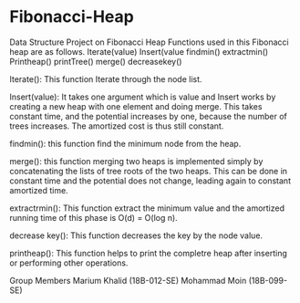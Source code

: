 # Fibonacci-Heap
Data Structure Project on Fibonacci Heap
Functions used in this Fibonacci heap are as follows.
Iterate(value)
Insert(value
findmin()
extractmin()
Printheap()
printTree()
merge()
decreasekey()


Iterate():
This function Iterate through the node list.

Insert(value):
It takes one argument which is value and Insert works by creating a new heap with one element and doing merge. This takes constant time, and the potential  increases by one, because the number of trees increases. The amortized cost is thus still constant. 

findmin():
this function find the minimum node from the heap.

merge():
this function merging two heaps is implemented simply by concatenating the lists of tree roots of the two heaps.  This can be done in constant time and the potential does not change, leading again to constant amortized time.

extractrmin():
This function extract the minimum value and the amortized running time of this phase is O(d) = O(log n).

decrease key():
This function decreases the key by the node value.

 printheap():
This function helps to print the completre heap after inserting or performing other operations.







Group Members
Marium Khalid  (18B-012-SE)
Mohammad Moin (18B-099-SE)
